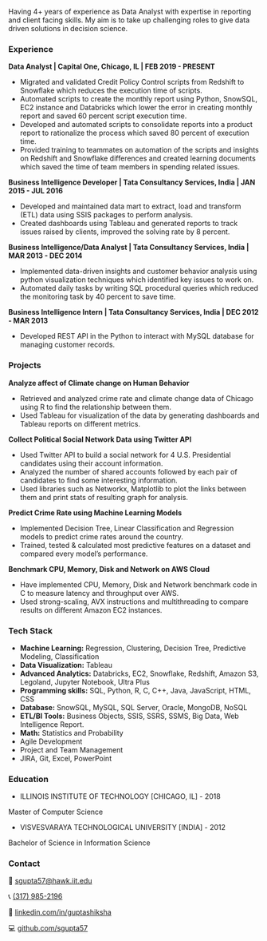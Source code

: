 Having 4+ years of experience as Data Analyst with expertise in reporting and client facing skills. My aim is to take up challenging roles to give data driven solutions in decision science.

### Experience
**Data Analyst | Capital One, Chicago, IL | FEB 2019 - PRESENT**
- Migrated and validated Credit Policy Control scripts from Redshift to Snowflake which reduces the execution time of scripts.
- Automated scripts to create the monthly report using Python, SnowSQL, EC2 instance and Databricks which lower the error in creating monthly report and saved 60 percent script execution time.
- Developed and automated scripts to consolidate reports into a product report to rationalize the process which saved 80 percent of execution time.
- Provided training to teammates on automation of the scripts and insights on Redshift and Snowflake differences and created learning documents which saved the time of team members in spending related issues.

**Business Intelligence Developer | Tata Consultancy Services, India | JAN 2015 - JUL 2016**
- Developed and maintained data mart to extract, load and transform (ETL) data using SSIS packages to perform analysis.
- Created dashboards using Tableau and generated reports to track issues raised by clients, improved the solving rate by 8 percent.

**Business Intelligence/Data Analyst | Tata Consultancy Services, India | MAR 2013 - DEC 2014**
- Implemented data-driven insights and customer behavior analysis using python visualization techniques which identified key issues to work on.
- Automated daily tasks by writing SQL procedural queries which reduced the monitoring task by 40 percent to save time.


**Business Intelligence Intern | Tata Consultancy Services, India | DEC 2012 - MAR 2013**
- Developed REST API in the Python to interact with MySQL database for managing customer records.

### Projects

**Analyze affect of Climate change on Human Behavior**
- Retrieved and analyzed crime rate and climate change data of Chicago using R to find the relationship between them.
- Used Tableau for visualization of the data by generating dashboards and Tableau reports on different metrics.

**Collect Political Social Network Data using Twitter API**
- Used Twitter API to build a social network for 4 U.S. Presidential candidates using their account information.
- Analyzed the number of shared accounts followed by each pair of candidates to find some interesting information.
- Used libraries such as Networkx, Matplotlib to plot the links between them and print stats of resulting graph for analysis.

**Predict Crime Rate using Machine Learning Models**
- Implemented Decision Tree, Linear Classification and Regression models to predict crime rates around the country.
- Trained, tested & calculated most predictive features on a dataset and compared every model’s performance.

**Benchmark CPU, Memory, Disk and Network on AWS Cloud**
- Have implemented CPU, Memory, Disk and Network benchmark code in C to measure latency and throughput over AWS.
- Used strong-scaling, AVX instructions and multithreading to compare results on different Amazon EC2 instances.

### Tech Stack
- **Machine Learning:** Regression, Clustering, Decision Tree, Predictive Modeling, Classification
- **Data Visualization:** Tableau
- **Advanced Analytics:** Databricks, EC2, Snowflake, Redshift, Amazon S3, Legoland, Jupyter Notebook, Ultra Plus
- **Programming skills:** SQL, Python, R, C, C++, Java, JavaScript, HTML, CSS
- **Database:** SnowSQL, MySQL, SQL Server, Oracle, MongoDB, NoSQL
- **ETL/BI Tools:** Business Objects, SSIS, SSRS, SSMS, Big Data, Web Intelligence Report.
- **Math:** Statistics and Probability
- Agile Development
- Project and Team Management
- JIRA, Git, Excel, PowerPoint

### Education
- ILLINOIS INSTITUTE OF TECHNOLOGY [CHICAGO, IL] -  2018

Master of Computer Science
- VISVESVARAYA TECHNOLOGICAL UNIVERSITY [INDIA] -  2012

Bachelor of Science in Information Science

### Contact

📨 [sgupta57@hawk.iit.edu](mailto://sgupta57@hawk.iit.edu)

📞 [(317) 985-2196](tel://+13179852196) 

📎 [linkedin.com/in/guptashiksha](https://www.linkedin.com/in/guptashiksha) 

💻 [github.com/sgupta57](https://www.github.com/sgupta57)